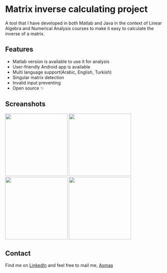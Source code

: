 # Matrix inverse calculating project
A tool that I have developed in both Matlab and Java in the context of Linear Algebra and Numerical 
Analysis courses to make it easy to calculate the inverse of a matrix.

## Features
* Matlab version is available to use it for analysis
* User-friendly Android app is available
* Multi language support(Arabic, English, Turkish)
* Singular matrix detection
* Invalid input preventing
* Open source :sparkles:

## Screanshots
<img src="https://github.com/asmaamirkhan/matrix-inverse/blob/master/Java%20version%20(Android%20App)/Screenshots/main.png" 
width="200"  />
<img src="https://github.com/asmaamirkhan/matrix-inverse/blob/master/Java%20version%20(Android%20App)/Screenshots/setMatrix.png" 
width="200"  />
<img src="https://github.com/asmaamirkhan/matrix-inverse/blob/master/Java%20version%20(Android%20App)/Screenshots/result.png" 
width="200"  />
<img src="https://github.com/asmaamirkhan/matrix-inverse/blob/master/Java%20version%20(Android%20App)/Screenshots/singular.png" 
width="200"  />

## Contact
Find me on [LinkedIn](https://www.linkedin.com/in/asmaa-mirkhan/) and feel free to mail me, [Asmaa](mailto:asmaamirkhan.am@gmail.com)
